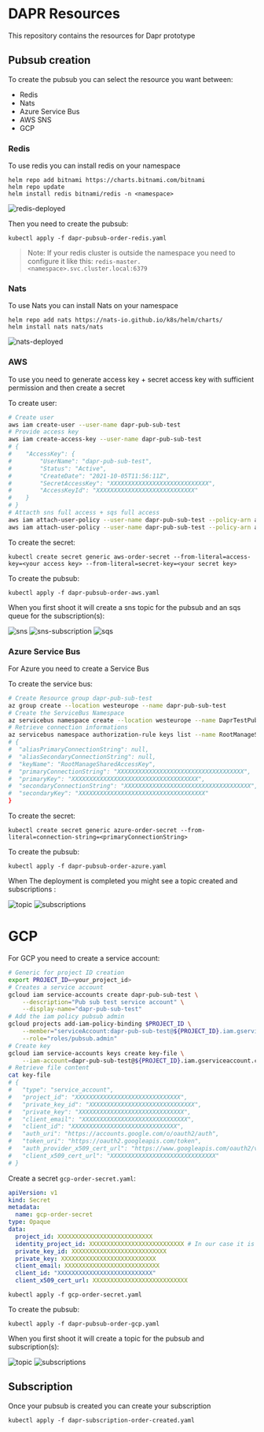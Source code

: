 # DAPR Resources

This repository contains the resources for Dapr prototype

## Pubsub creation

To create the pubsub you can select the resource you want between:

- Redis
- Nats
- Azure Service Bus
- AWS SNS
- GCP

###  Redis

To use redis you can install redis on your namespace

```
helm repo add bitnami https://charts.bitnami.com/bitnami
helm repo update
helm install redis bitnami/redis -n <namespace>
```

![redis-deployed](./doc/redis/redis-deployed.png)

Then you need to create the pubsub:

```
kubectl apply -f dapr-pubsub-order-redis.yaml
```

> Note: If your redis cluster is outside the namespace you need to configure it like this: `redis-master.<namespace>.svc.cluster.local:6379`


### Nats

To use Nats you can install Nats on your namespace

```
helm repo add nats https://nats-io.github.io/k8s/helm/charts/
helm install nats nats/nats
```

![nats-deployed](./doc/nats/nats-deployed.png)

### AWS

To use you need to generate access key + secret access key with sufficient permission and then create a secret

To create user:

```bash
# Create user
aws iam create-user --user-name dapr-pub-sub-test
# Provide access key
aws iam create-access-key --user-name dapr-pub-sub-test
# {
#    "AccessKey": {
#        "UserName": "dapr-pub-sub-test", 
#        "Status": "Active", 
#        "CreateDate": "2021-10-05T11:56:11Z", 
#        "SecretAccessKey": "XXXXXXXXXXXXXXXXXXXXXXXXXXXX", 
#        "AccessKeyId": "XXXXXXXXXXXXXXXXXXXXXXXXXXXX"
#    }
# }
# Attacth sns full access + sqs full access
aws iam attach-user-policy --user-name dapr-pub-sub-test --policy-arn arn:aws:iam::aws:policy/AmazonSNSFullAccess
aws iam attach-user-policy --user-name dapr-pub-sub-test --policy-arn arn:aws:iam::aws:policy/AmazonSQSFullAccess
```

To create the secret:

```
kubectl create secret generic aws-order-secret --from-literal=access-key=<your access key> --from-literal=secret-key=<your secret key>
```

To create the pubsub:

```
kubectl apply -f dapr-pubsub-order-aws.yaml
```

When you first shoot it will create a sns topic for the pubsub and an sqs queue for the subscription(s):

![sns](./doc/aws/sns-topic.png)
![sns-subscription](./doc/aws/sns-subscription.png)
![sqs](./doc/aws/sqs-queue.png)

### Azure Service Bus

For Azure you need to create a Service Bus

To create the service bus:

```bash
# Create Resource group dapr-pub-sub-test
az group create --location westeurope --name dapr-pub-sub-test
# Create the ServiceBus Namespace
az servicebus namespace create --location westeurope --name DaprTestPubSubNamespace --resource-group dapr-pub-sub-test
# Retrieve connection informations
az servicebus namespace authorization-rule keys list --name RootManageSharedAccessKey --namespace-name DaprTestPubSubNamespace --resource-group dapr-pub-sub-test
# {
#  "aliasPrimaryConnectionString": null,
#  "aliasSecondaryConnectionString": null,
#  "keyName": "RootManageSharedAccessKey",
#  "primaryConnectionString": "XXXXXXXXXXXXXXXXXXXXXXXXXXXXXXXXXXXX",
#  "primaryKey": "XXXXXXXXXXXXXXXXXXXXXXXXXXXXXXXXXXXX",
#  "secondaryConnectionString": "XXXXXXXXXXXXXXXXXXXXXXXXXXXXXXXXXXXX",
#  "secondaryKey": "XXXXXXXXXXXXXXXXXXXXXXXXXXXXXXXXXXXX"
}
```

To create the secret:

```
kubectl create secret generic azure-order-secret --from-literal=connection-string=<primaryConnectionString>
```

To create the pubsub:

```
kubectl apply -f dapr-pubsub-order-azure.yaml
```

When The deployment is completed you might see a topic created and subscriptions :

![topic](./doc/azure/topic.png)
![subscriptions](./doc/azure/subscriptions.png)

# GCP

For GCP you need to create a service account:

```bash
# Generic for project ID creation
export PROJECT_ID=<your_project_id>
# Creates a service account
gcloud iam service-accounts create dapr-pub-sub-test \
    --description="Pub sub test service account" \
    --display-name="dapr-pub-sub-test"
# Add the iam policy pubsub admin
gcloud projects add-iam-policy-binding $PROJECT_ID \
    --member="serviceAccount:dapr-pub-sub-test@${PROJECT_ID}.iam.gserviceaccount.com" \
    --role="roles/pubsub.admin"
# Create key
gcloud iam service-accounts keys create key-file \
    --iam-account=dapr-pub-sub-test@${PROJECT_ID}.iam.gserviceaccount.com
# Retrieve file content
cat key-file 
# {
#   "type": "service_account",
#   "project_id": "XXXXXXXXXXXXXXXXXXXXXXXXXXXXXX",
#   "private_key_id": "XXXXXXXXXXXXXXXXXXXXXXXXXXXXXX",
#   "private_key": "XXXXXXXXXXXXXXXXXXXXXXXXXXXXXX",
#   "client_email": "XXXXXXXXXXXXXXXXXXXXXXXXXXXXXX",
#   "client_id": "XXXXXXXXXXXXXXXXXXXXXXXXXXXXXX",
#   "auth_uri": "https://accounts.google.com/o/oauth2/auth",
#   "token_uri": "https://oauth2.googleapis.com/token",
#   "auth_provider_x509_cert_url": "https://www.googleapis.com/oauth2/v1/certs",
#   "client_x509_cert_url": "XXXXXXXXXXXXXXXXXXXXXXXXXXXXXX"
# }
```

Create a secret `gcp-order-secret.yaml`:

```yaml
apiVersion: v1
kind: Secret
metadata:
  name: gcp-order-secret
type: Opaque
data:
  project_id: XXXXXXXXXXXXXXXXXXXXXXXXXXX
  identity_project_id: XXXXXXXXXXXXXXXXXXXXXXXXXXX # In our case it is the same as project_id
  private_key_id: XXXXXXXXXXXXXXXXXXXXXXXXXXX
  private_key: XXXXXXXXXXXXXXXXXXXXXXXXXXX
  client_email: XXXXXXXXXXXXXXXXXXXXXXXXXXX
  client_id: "XXXXXXXXXXXXXXXXXXXXXXXXXXX"
  client_x509_cert_url: XXXXXXXXXXXXXXXXXXXXXXXXXXX
```

```
kubectl apply -f gcp-order-secret.yaml
```

To create the pubsub:

```
kubectl apply -f dapr-pubsub-order-gcp.yaml
```

When you first shoot it will create a topic for the pubsub and subscription(s):

![topic](./doc/gcp/topic.png)
![subscriptions](./doc/gcp/subscriptions.png)

##  Subscription

Once your pubsub is created you can create your subscription

```
kubectl apply -f dapr-subscription-order-created.yaml
```